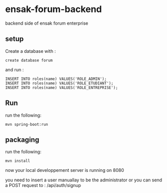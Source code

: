 # ensak-forum-backend
backend side of ensak forum enterprise

## setup

Create a database with : 
```
create database forum
```

and run :
```
INSERT INTO roles(name) VALUES('ROLE_ADMIN');
INSERT INTO roles(name) VALUES('ROLE_ETUDIANT');
INSERT INTO roles(name) VALUES('ROLE_ENTREPRISE');
```

## Run

run the following:
```
mvn spring-boot:run
```

## packaging

run the following:
```
mvn install
```

now your local developpement server is running on 8080

you need to insert a user manuallay to be the administrator or you can send a  POST request to : /api/auth/signup
